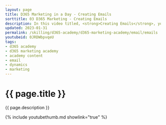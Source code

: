 ```yaml
---
layout: page
title: D365 Marketing in a Day - Creating Emails
sorttitle: 03 D365 Marketing - Creating Emails
description: In this video titled, <strong>Creating Emails</strong>, you will learn the fundamentals of email marketing inside Dynamics 365 Marketing. You will create emails and learn how to personalize content based on audience. 
updated: 2023-01-31
permalink: /skilling/d365-academy/d365-marketing-academy/email/emails
youtubeid: 0JRDWbpvqeU
tags: 
- d365 academy
- d365 marketing academy
- academy content
- email
- dynamics
- marketing
---
```


# {{ page.title }}

{{ page.description }}

{% include youtubethumb.md showlink="true" %}